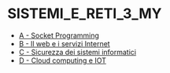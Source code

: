 # SISTEMI_E_RETI_3_MY

- [A - Socket Programming](A-Socket_programming/README.md)
- [B - Il web e i servizi Internet](B-Il_web_e_i_servizi_Internet/README.md)
- [C - Sicurezza dei sistemi informatici](C-Sicurezza_dei_sistemi_informatici/README.md)
- [D - Cloud computing e IOT](D-Cloud_computing_e_IOT/README.md)
